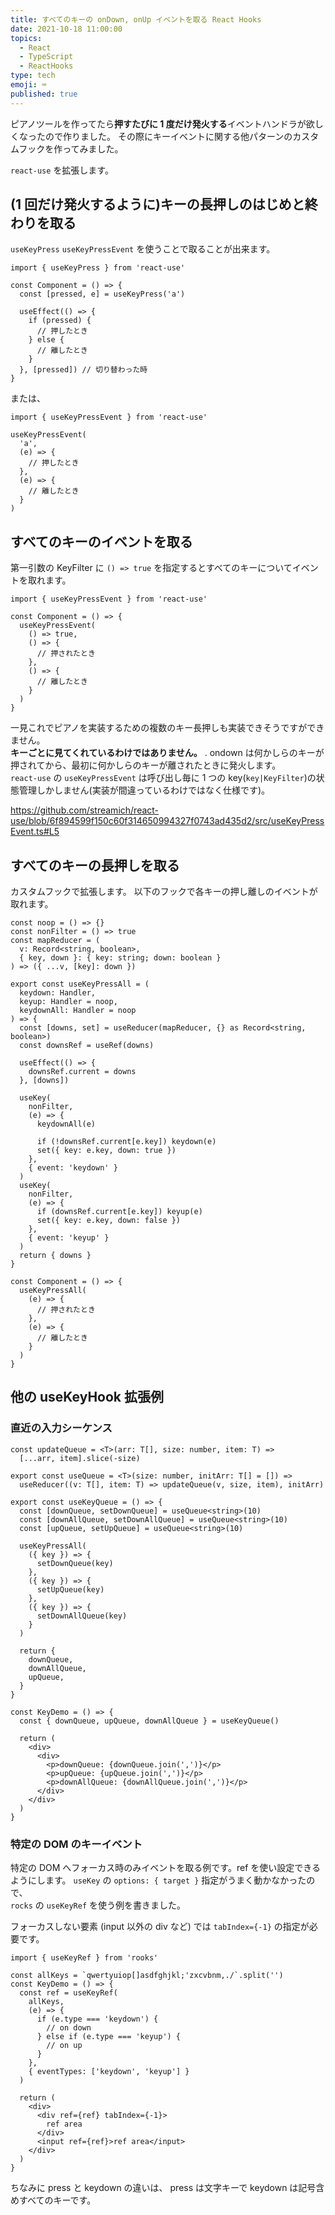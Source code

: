 ```yaml
---
title: すべてのキーの onDown, onUp イベントを取る React Hooks
date: 2021-10-18 11:00:00
topics:
  - React
  - TypeScript
  - ReactHooks
type: tech
emoji: ⌨️
published: true
---
```


ピアノツールを作ってたら**押すたびに 1 度だけ発火する**イベントハンドラが欲しくなったので作りました。
その際にキーイベントに関する他パターンのカスタムフックを作ってみました。

`react-use` を拡張します。

<!-- `onKeyDown` では長押しで連打のように発火してしまいます。 -->

## (1 回だけ発火するように)キーの長押しのはじめと終わりを取る

`useKeyPress` `useKeyPressEvent` を使うことで取ることが出来ます。

```tsx
import { useKeyPress } from 'react-use'

const Component = () => {
  const [pressed, e] = useKeyPress('a')

  useEffect(() => {
    if (pressed) {
      // 押したとき
    } else {
      // 離したとき
    }
  }, [pressed]) // 切り替わった時
}
```

または、

```tsx
import { useKeyPressEvent } from 'react-use'

useKeyPressEvent(
  'a',
  (e) => {
    // 押したとき
  },
  (e) => {
    // 離したとき
  }
)
```

## すべてのキーのイベントを取る

第一引数の KeyFilter に `() => true` を指定するとすべてのキーについてイベントを取れます。

```tsx
import { useKeyPressEvent } from 'react-use'

const Component = () => {
  useKeyPressEvent(
    () => true,
    () => {
      // 押されたとき
    },
    () => {
      // 離したとき
    }
  )
}
```

一見これでピアノを実装するための複数のキー長押しも実装できそうですができません。  
**キーごとに見てくれているわけではありません。** .
ondown は何かしらのキーが押されてから、最初に何かしらのキーが離されたときに発火します。  
`react-use` の `useKeyPressEvent` は呼び出し毎に 1 つの key(`key|KeyFilter`)の状態管理しかしません(実装が間違っているわけではなく仕様です)。

https://github.com/streamich/react-use/blob/6f894599f150c60f314650994327f0743ad435d2/src/useKeyPressEvent.ts#L5

## すべてのキーの長押しを取る

カスタムフックで拡張します。
以下のフックで各キーの押し離しのイベントが取れます。

```tsx
const noop = () => {}
const nonFilter = () => true
const mapReducer = (
  v: Record<string, boolean>,
  { key, down }: { key: string; down: boolean }
) => ({ ...v, [key]: down })

export const useKeyPressAll = (
  keydown: Handler,
  keyup: Handler = noop,
  keydownAll: Handler = noop
) => {
  const [downs, set] = useReducer(mapReducer, {} as Record<string, boolean>)
  const downsRef = useRef(downs)

  useEffect(() => {
    downsRef.current = downs
  }, [downs])

  useKey(
    nonFilter,
    (e) => {
      keydownAll(e)

      if (!downsRef.current[e.key]) keydown(e)
      set({ key: e.key, down: true })
    },
    { event: 'keydown' }
  )
  useKey(
    nonFilter,
    (e) => {
      if (downsRef.current[e.key]) keyup(e)
      set({ key: e.key, down: false })
    },
    { event: 'keyup' }
  )
  return { downs }
}

const Component = () => {
  useKeyPressAll(
    (e) => {
      // 押されたとき
    },
    (e) => {
      // 離したとき
    }
  )
}
```

<!-- ## 特定のフォーカスされているコンポーネントでの使い方

`useEventListener` というものも作れるが型定義が複雑になる
https://github.com/foray1010/use-typed-event-listener/blob/master/src/index.ts
https://github.com/donavon/use-event-listener/blob/develop/types/index.d.ts -->

## 他の useKeyHook 拡張例

### 直近の入力シーケンス

```tsx
const updateQueue = <T>(arr: T[], size: number, item: T) =>
  [...arr, item].slice(-size)

export const useQueue = <T>(size: number, initArr: T[] = []) =>
  useReducer((v: T[], item: T) => updateQueue(v, size, item), initArr)

export const useKeyQueue = () => {
  const [downQueue, setDownQueue] = useQueue<string>(10)
  const [downAllQueue, setDownAllQueue] = useQueue<string>(10)
  const [upQueue, setUpQueue] = useQueue<string>(10)

  useKeyPressAll(
    ({ key }) => {
      setDownQueue(key)
    },
    ({ key }) => {
      setUpQueue(key)
    },
    ({ key }) => {
      setDownAllQueue(key)
    }
  )

  return {
    downQueue,
    downAllQueue,
    upQueue,
  }
}
```

```tsx
const KeyDemo = () => {
  const { downQueue, upQueue, downAllQueue } = useKeyQueue()

  return (
    <div>
      <div>
        <p>downQueue: {downQueue.join(',')}</p>
        <p>upQueue: {upQueue.join(',')}</p>
        <p>downAllQueue: {downAllQueue.join(',')}</p>
      </div>
    </div>
  )
}
```

### 特定の DOM のキーイベント

特定の DOM へフォーカス時のみイベントを取る例です。ref を使い設定できるようにします。
`useKey` の `options: { target }` 指定がうまく動かなかったので、  
`rocks` の `useKeyRef` を使う例を書きました。

フォーカスしない要素 (input 以外の div など) では `tabIndex={-1}` の指定が必要です。

```tsx
import { useKeyRef } from 'rooks'

const allKeys = `qwertyuiop[]asdfghjkl;'zxcvbnm,./`.split('')
const KeyDemo = () => {
  const ref = useKeyRef(
    allKeys,
    (e) => {
      if (e.type === 'keydown') {
        // on down
      } else if (e.type === 'keyup') {
        // on up
      }
    },
    { eventTypes: ['keydown', 'keyup'] }
  )

  return (
    <div>
      <div ref={ref} tabIndex={-1}>
        ref area
      </div>
      <input ref={ref}>ref area</input>
    </div>
  )
}
```

ちなみに press と keydown の違いは、
press は文字キーで keydown は記号含めすべてのキーです。
